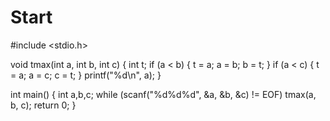 # Start
#include <stdio.h>

void tmax(int a, int b, int c)
{
	int t;
	if (a < b) { t = a; a = b; b = t; }
	if (a < c) { t = a; a = c; c = t; }
	printf("%d\n", a);
}

int main()
{
	int a,b,c;
	while (scanf("%d%d%d", &a, &b, &c) != EOF)
		tmax(a, b, c);
	return 0;
}
